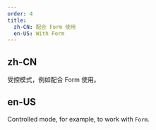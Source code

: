 ```yaml
---
order: 4
title:
  zh-CN: 配合 Form 使用
  en-US: With Form
---
```


## zh-CN

受控模式，例如配合 Form 使用。

## en-US

Controlled mode, for example, to work with `Form`.

